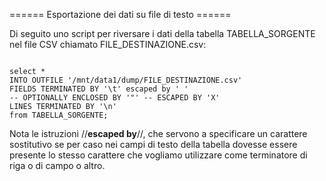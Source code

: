 ====== Esportazione dei dati su file di testo ======

Di seguito uno script per riversare i dati della tabella TABELLA_SORGENTE nel file CSV chiamato FILE_DESTINAZIONE.csv:

<code>
select *
INTO OUTFILE '/mnt/data1/dump/FILE_DESTINAZIONE.csv'
FIELDS TERMINATED BY '\t' escaped by ' '
-- OPTIONALLY ENCLOSED BY '"' -- ESCAPED BY 'X'
LINES TERMINATED BY '\n' 
from TABELLA_SORGENTE;
</code>

Nota le istruzioni //**escaped by**//, che servono a specificare un carattere sostitutivo se per caso nei campi di testo della tabella dovesse essere presente lo stesso carattere che vogliamo utilizzare come terminatore di riga o di campo o altro.